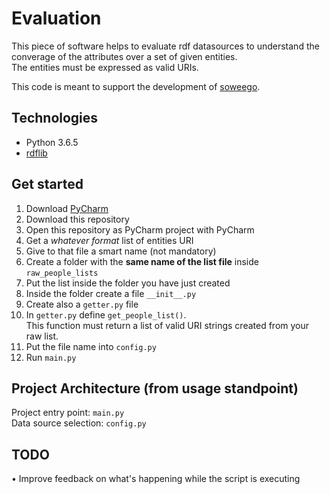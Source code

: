 # Evaluation
This piece of software helps to evaluate rdf datasources to understand the converage of the attributes over a set of given entities.  
The entities must be expressed as valid URIs.

This code is meant to support the development of [soweego](https://meta.wikimedia.org/wiki/Grants:Project/Hjfocs/soweego). 

## Technologies
- Python 3.6.5
- [rdflib](https://github.com/RDFLib/rdflib)

## Get started
1. Download [PyCharm](https://www.jetbrains.com/pycharm/download/)
1. Download this repository
1. Open this repository as PyCharm project with PyCharm
1. Get a *whatever format* list of entities URI
1. Give to that file a smart name (not mandatory)
1. Create a folder with the **same name of the list file** inside `raw_people_lists`
1. Put the list inside the folder you have just created
1. Inside the folder create a file `__init__.py`
1. Create also a `getter.py` file
1. In `getter.py` define `get_people_list()`.  
This function must return a list of valid URI strings created from your raw list.
1. Put the file name into `config.py`
1. Run `main.py`

## Project Architecture (from usage standpoint)
Project entry point: `main.py`  
Data source selection: `config.py`


## TODO
• Improve feedback on what's happening while the script is executing
